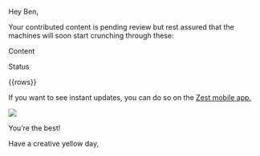 Hey Ben,

Your contributed content is pending review but rest assured that the
machines will soon start crunching through these:

Content

Status

{{rows}}

If you want to see instant updates, you can do so on the [Zest mobile
app.](https://zest.is/apps?utm_source%3Demail%26utm_campaign%3Dcontr_status_pending)

![](https://s3-eu-west-1.amazonaws.com/zest-app/assets.notifications/suggestions-email/daily.summary/all_pending_200.gif)

You’re the best!

Have a creative yellow day,
